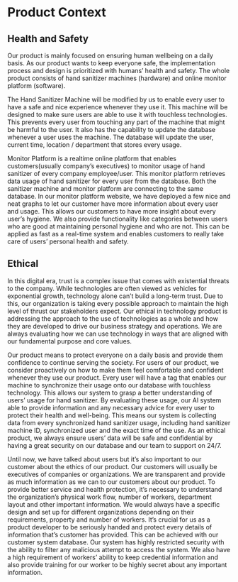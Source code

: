 # Product Context

## Health and Safety

Our product is mainly focused on ensuring human wellbeing on a daily basis. As our product wants to keep everyone safe, the implementation process and design is prioritized with humans’ health and safety. The whole product consists of hand sanitizer machines (hardware) and online monitor platform (software). 

The Hand Sanitizer Machine will be modified by us to enable every user to have a safe and nice experience whenever they use it. This machine will be designed to make sure users are able to use it with touchless technologies. This prevents every user from touching any part of the machine that might be harmful to the user. It also has the capability to update the database whenever a user uses the machine. The database will update the user, current time, location / department that stores every usage. 

Monitor Platform is a realtime online platform that enables customers(usually company’s executives) to monitor usage of hand sanitizer of every company employee/user. This monitor platform retrieves data usage of hand sanitizer for every user from the database. Both the sanitizer machine and monitor platform are connecting to the same database. In our monitor platform website, we have deployed a few nice and neat graphs to let our customer have more information about every user and usage. This allows our customers to have more insight about every user’s hygiene. We also provide functionality like categories between users who are good at maintaining personal hygiene and who are not. This can be applied as fast as a real-time system and enables customers to really take care of users’ personal health and safety.


## Ethical

In this digital era, trust is a complex issue that comes with existential threats to the company. While technologies are often viewed as vehicles for exponential growth, technology alone can’t build a long-term trust. Due to this, our organization is taking every possible approach to maintain the high level of thrust our stakeholders expect. Our ethical in technology product is addressing the approach to the use of technologies as a whole and how they are developed to drive our business strategy and operations. We are always evaluating how we can use technology in ways that are aligned with our fundamental purpose and core values.

Our product means to protect everyone on a daily basis and provide them confidence to continue serving the society. For users of our product, we consider proactively on how to make them feel comfortable and confident whenever they use our product. Every user will have a tag that enables our machine to synchronize their usage onto our database with touchless technology. This allows our system to grasp a better understanding of users’ usage for hand sanitizer. By evaluating these usage, our AI system able to provide information and any necessary advice for every user to protect their health	 and well-being. This means our system is collecting data from every synchronized hand sanitizer usage, including hand sanitizer machine ID, synchronized user and the exact time of the use. As an ethical product, we always ensure users’ data will be safe and confidential by having a great security on our database and our team to support on 24/7.

Until now, we have talked about users but it’s also important to our customer about the ethics of our product. Our customers will usually be executives of companies or organizations. We are transparent and provide as much information as we can to our customers about our product. To provide better service and health protection, it’s necessary to understand the organization’s physical work flow, number of workers, department layout and other important information. We would always have a specific design and set up for different organizations depending on their requirements, property and number of workers. It’s crucial for us as a product developer to be seriously handed and protect every details of information that’s customer has provided. This can be achieved with our customer system database. Our system has highly restricted security with the ability to filter any malicious attempt to access the system. We also have a high requirement of workers’ ability to keep credential information and also provide training for our worker to be highly secret about any important information.



